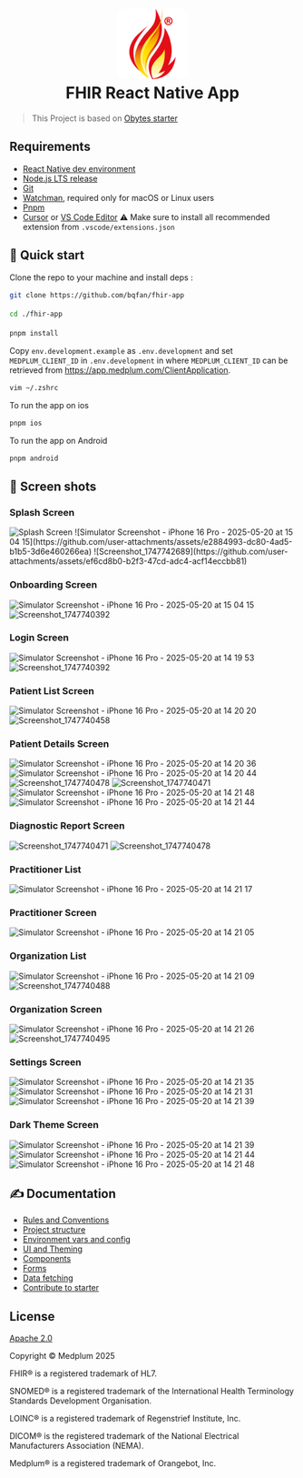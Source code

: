 <h1 align="center">
  <img alt="logo" src="./assets/images/fhir-icon.png" width="124px" style="border-radius:10px"/><br/>
FHIR React Native App </h1>

> This Project is based on [Obytes starter](https://starter.obytes.com)

## Requirements

- [React Native dev environment ](https://reactnative.dev/docs/environment-setup)
- [Node.js LTS release](https://nodejs.org/en/)
- [Git](https://git-scm.com/)
- [Watchman](https://facebook.github.io/watchman/docs/install#buildinstall), required only for macOS or Linux users
- [Pnpm](https://pnpm.io/installation)
- [Cursor](https://www.cursor.com/) or [VS Code Editor](https://code.visualstudio.com/download) ⚠️ Make sure to install all recommended extension from `.vscode/extensions.json`

## 👋 Quick start

Clone the repo to your machine and install deps :

```sh
git clone https://github.com/bqfan/fhir-app

cd ./fhir-app

pnpm install
```

Copy `env.development.example` as `.env.development` and set `MEDPLUM_CLIENT_ID` in `.env.development` in where `MEDPLUM_CLIENT_ID` can be retrieved from https://app.medplum.com/ClientApplication.

```sh
vim ~/.zshrc
```

To run the app on ios

```sh
pnpm ios
```

To run the app on Android

```sh
pnpm android
```

## 📸 Screen shots

### Splash Screen
<img src="https://github.com/user-attachments/assets/e2884993-dc80-4ad5-b1b5-3d6e460266ea" alt="Splash Screen" width="100" />
![Simulator Screenshot - iPhone 16 Pro - 2025-05-20 at 15 04 15](https://github.com/user-attachments/assets/e2884993-dc80-4ad5-b1b5-3d6e460266ea)
![Screenshot_1747742689](https://github.com/user-attachments/assets/ef6cd8b0-b2f3-47cd-adc4-acf14eccbb81)

### Onboarding Screen
![Simulator Screenshot - iPhone 16 Pro - 2025-05-20 at 15 04 15](https://github.com/user-attachments/assets/6a504da8-2252-432f-8234-ca76b8374bd1)
![Screenshot_1747740392](https://github.com/user-attachments/assets/3b9dad67-7f9a-4168-b316-d127047a949d)

### Login Screen
![Simulator Screenshot - iPhone 16 Pro - 2025-05-20 at 14 19 53](https://github.com/user-attachments/assets/b104ce47-de0d-431a-95c6-d9324ee6739f)
![Screenshot_1747740392](https://github.com/user-attachments/assets/7d3bfb5a-df40-4e46-86b5-f32978753310)

### Patient List Screen
![Simulator Screenshot - iPhone 16 Pro - 2025-05-20 at 14 20 20](https://github.com/user-attachments/assets/eb4b4c26-2d34-42a3-9f7c-2dc7ae7044fa)
![Screenshot_1747740458](https://github.com/user-attachments/assets/bcc18bfc-a5e9-4c94-82b0-66dd606912e0)

### Patient Details Screen
![Simulator Screenshot - iPhone 16 Pro - 2025-05-20 at 14 20 36](https://github.com/user-attachments/assets/b2ffc71a-1be2-48ed-bed5-ddab238a7d51)
![Simulator Screenshot - iPhone 16 Pro - 2025-05-20 at 14 20 44](https://github.com/user-attachments/assets/b1f39359-2c67-44b0-a2e0-fe0507824cdf)
![Screenshot_1747740478](https://github.com/user-attachments/assets/43e271ad-1a52-464a-9813-c6ef4947d936)
![Screenshot_1747740471](https://github.com/user-attachments/assets/4869094d-160f-43b0-8430-351ca402e390)
![Simulator Screenshot - iPhone 16 Pro - 2025-05-20 at 14 21 48](https://github.com/user-attachments/assets/42ce01d8-51ea-4a8f-a44b-3971e2921bdf)
![Simulator Screenshot - iPhone 16 Pro - 2025-05-20 at 14 21 44](https://github.com/user-attachments/assets/adfe2d16-0c06-4898-8513-63328c49cd5e)

### Diagnostic Report Screen
![Screenshot_1747740471](https://github.com/user-attachments/assets/d0fbffd2-1133-4841-abbc-0733d548ddd6)
![Screenshot_1747740478](https://github.com/user-attachments/assets/8f845978-ee68-486a-9cca-666bb8e103e2)

### Practitioner List
![Simulator Screenshot - iPhone 16 Pro - 2025-05-20 at 14 21 17](https://github.com/user-attachments/assets/e58e17fa-056f-4aa3-873b-a7943c54a5a5)

### Practitioner Screen
![Simulator Screenshot - iPhone 16 Pro - 2025-05-20 at 14 21 05](https://github.com/user-attachments/assets/5ac4b6aa-05c3-4e6c-9c91-e7b49e0730d5)

### Organization List
![Simulator Screenshot - iPhone 16 Pro - 2025-05-20 at 14 21 09](https://github.com/user-attachments/assets/80289321-35ab-494e-8a01-efb9602d12b2)
![Screenshot_1747740488](https://github.com/user-attachments/assets/6e8cb9d5-ff53-4524-ad44-82c6f29660ce)

### Organization Screen
![Simulator Screenshot - iPhone 16 Pro - 2025-05-20 at 14 21 26](https://github.com/user-attachments/assets/8de3ed24-7757-4eef-9066-c6ae5bdcd808)
![Screenshot_1747740495](https://github.com/user-attachments/assets/94b9aa26-ea1b-48be-81ff-5844db2c404b)

### Settings Screen
![Simulator Screenshot - iPhone 16 Pro - 2025-05-20 at 14 21 35](https://github.com/user-attachments/assets/c4974996-2c3e-464b-a909-d764cce71110)
![Simulator Screenshot - iPhone 16 Pro - 2025-05-20 at 14 21 31](https://github.com/user-attachments/assets/1cf7633a-2b95-4b75-83dc-e58ffa2337e4)
![Simulator Screenshot - iPhone 16 Pro - 2025-05-20 at 14 21 39](https://github.com/user-attachments/assets/90b83d8e-01c5-49aa-9d38-5049ce0b3465)


### Dark Theme Screen
![Simulator Screenshot - iPhone 16 Pro - 2025-05-20 at 14 21 39](https://github.com/user-attachments/assets/98fcfbbc-0eff-49e5-a732-81300bd492da)
![Simulator Screenshot - iPhone 16 Pro - 2025-05-20 at 14 21 44](https://github.com/user-attachments/assets/95023ba1-d2fe-4dba-8593-98d49c183771)
![Simulator Screenshot - iPhone 16 Pro - 2025-05-20 at 14 21 48](https://github.com/user-attachments/assets/462175f2-bee2-4ca8-a24c-d893bbdd02e6)

## ✍️ Documentation

- [Rules and Conventions](https://starter.obytes.com/getting-started/rules-and-conventions/)
- [Project structure](https://starter.obytes.com/getting-started/project-structure)
- [Environment vars and config](https://starter.obytes.com/getting-started/environment-vars-config)
- [UI and Theming](https://starter.obytes.com/ui-and-theme/ui-theming)
- [Components](https://starter.obytes.com/ui-and-theme/components)
- [Forms](https://starter.obytes.com/ui-and-theme/Forms)
- [Data fetching](https://starter.obytes.com/guides/data-fetching)
- [Contribute to starter](https://starter.obytes.com/how-to-contribute/)

## License

[Apache 2.0](LICENSE.txt)

Copyright &copy; Medplum 2025

FHIR&reg; is a registered trademark of HL7.

SNOMED&reg; is a registered trademark of the International Health Terminology Standards Development Organisation.

LOINC&reg; is a registered trademark of Regenstrief Institute, Inc.

DICOM&reg; is the registered trademark of the National Electrical Manufacturers Association (NEMA).

Medplum&reg; is a registered trademark of Orangebot, Inc.
